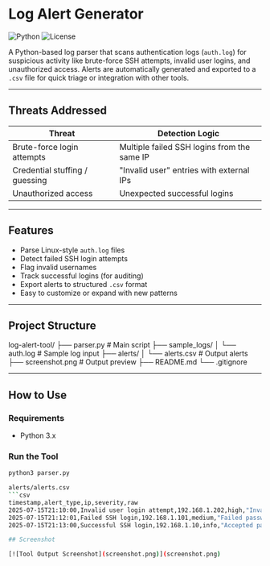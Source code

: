 # Log Alert Generator

![Python](https://img.shields.io/badge/language-python-blue.svg)
![License](https://img.shields.io/badge/license-MIT-green.svg)

A Python-based log parser that scans authentication logs (`auth.log`) for suspicious activity like brute-force SSH attempts, invalid user logins, and unauthorized access. Alerts are automatically generated and exported to a `.csv` file for quick triage or integration with other tools.

---

##  Threats Addressed

| Threat                          | Detection Logic                                   |
|--------------------------------|---------------------------------------------------|
| Brute-force login attempts     | Multiple failed SSH logins from the same IP       |
| Credential stuffing / guessing | "Invalid user" entries with external IPs          |
| Unauthorized access            | Unexpected successful logins                      |

---

##  Features

-  Parse Linux-style `auth.log` files
-  Detect failed SSH login attempts
-  Flag invalid usernames
-  Track successful logins (for auditing)
-  Export alerts to structured `.csv` format
- Easy to customize or expand with new patterns

---

## Project Structure

log-alert-tool/
├── parser.py # Main script
├── sample_logs/
│ └── auth.log # Sample log input
├── alerts/
│ └── alerts.csv # Output alerts
├── screenshot.png # Output preview
├── README.md
└── .gitignore


---

## How to Use

### Requirements
- Python 3.x

### Run the Tool

```bash
python3 parser.py

alerts/alerts.csv
```csv
timestamp,alert_type,ip,severity,raw
2025-07-15T21:10:00,Invalid user login attempt,192.168.1.202,high,"Invalid user admin from 192.168.1.202 port 22"
2025-07-15T21:12:01,Failed SSH login,192.168.1.101,medium,"Failed password for root from 192.168.1.101 port 22 ssh2"
2025-07-15T21:13:00,Successful SSH login,192.168.1.10,info,"Accepted password for user1 from 192.168.1.10 port 22 ssh2"

## Screenshot

[![Tool Output Screenshot](screenshot.png)](screenshot.png)
